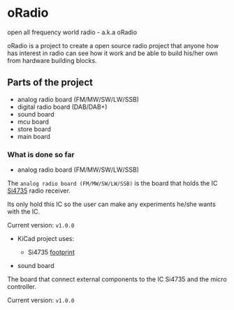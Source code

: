 # oRadio
open all frequency world radio - a.k.a oRadio

oRadio is a project to create a open source radio project that anyone how has interest in radio can see how it work and be able to build his/her own from hardware building blocks.

## Parts of the project

* analog radio board (FM/MW/SW/LW/SSB)
* digital radio board (DAB/DAB+)
* sound board
* mcu board
* store board
* main board

### What is done so far

* analog radio board (FM/MW/SW/LW/SSB)

The `analog radio board (FM/MW/SW/LW/SSB)` is the board that holds the IC [Si4735](https://www.silabs.com/audio-and-radio/multiband-radios/si4734-35-radio-receivers/device.si4735) radio receiver.

Its only hold this IC so the user can make any experiments he/she wants with the IC.

Current version: `v1.0.0`

* KiCad project uses:
    - Si4735 [footprint](https://www.snapeda.com/parts/SI4735-D60-GU/Silicon%20Labs/view-part/)


* sound board

The board that connect external components to the IC Si4735 and the micro controller.

Current version: `v1.0.0`